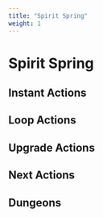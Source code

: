 ```yaml
---
title: "Spirit Spring"
weight: 1
---
```


# Spirit Spring
## Instant Actions

## Loop Actions

## Upgrade Actions

## Next Actions

## Dungeons

